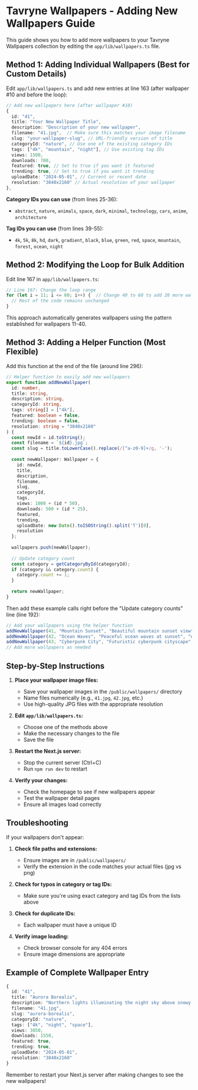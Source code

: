 # Tavryne Wallpapers - Adding New Wallpapers Guide

This guide shows you how to add more wallpapers to your Tavryne Wallpapers collection by editing the `app/lib/wallpapers.ts` file.

## Method 1: Adding Individual Wallpapers (Best for Custom Details)

Edit `app/lib/wallpapers.ts` and add new entries at line 163 (after wallpaper #10 and before the loop):

```typescript
// Add new wallpapers here (after wallpaper #10)
{
  id: "41",
  title: "Your New Wallpaper Title", 
  description: "Description of your new wallpaper",
  filename: "41.jpg",  // Make sure this matches your image filename
  slug: "your-wallpaper-slug", // URL-friendly version of title
  categoryId: "nature", // Use one of the existing category IDs
  tags: ["4k", "mountain", "night"], // Use existing tag IDs
  views: 1500,
  downloads: 700,
  featured: true, // Set to true if you want it featured
  trending: true, // Set to true if you want it trending
  uploadDate: "2024-05-01", // Current or recent date
  resolution: "3840x2160" // Actual resolution of your wallpaper
},
```

**Category IDs you can use** (from lines 25-36):
- `abstract`, `nature`, `animals`, `space`, `dark`, `minimal`, `technology`, `cars`, `anime`, `architecture`

**Tag IDs you can use** (from lines 39-55):
- `4k`, `5k`, `8k`, `hd`, `dark`, `gradient`, `black`, `blue`, `green`, `red`, `space`, `mountain`, `forest`, `ocean`, `night`

## Method 2: Modifying the Loop for Bulk Addition

Edit line 167 in `app/lib/wallpapers.ts`:

```typescript
// Line 167: Change the loop range
for (let i = 11; i <= 60; i++) {  // Change 40 to 60 to add 20 more wallpapers
  // Rest of the code remains unchanged
}
```

This approach automatically generates wallpapers using the pattern established for wallpapers 11-40.

## Method 3: Adding a Helper Function (Most Flexible)

Add this function at the end of the file (around line 296):

```typescript
// Helper function to easily add new wallpapers
export function addNewWallpaper(
  id: number, 
  title: string, 
  description: string,
  categoryId: string,
  tags: string[] = ["4k"],
  featured: boolean = false,
  trending: boolean = false,
  resolution: string = "3840x2160"
) {
  const newId = id.toString();
  const filename = `${id}.jpg`;
  const slug = title.toLowerCase().replace(/[^a-z0-9]+/g, '-');
  
  const newWallpaper: Wallpaper = {
    id: newId,
    title,
    description,
    filename,
    slug,
    categoryId,
    tags,
    views: 1000 + (id * 50),
    downloads: 500 + (id * 25),
    featured,
    trending,
    uploadDate: new Date().toISOString().split('T')[0],
    resolution
  };
  
  wallpapers.push(newWallpaper);
  
  // Update category count
  const category = getCategoryById(categoryId);
  if (category && category.count) {
    category.count += 1;
  }
  
  return newWallpaper;
}
```

Then add these example calls right before the "Update category counts" line (line 192):

```typescript
// Add your wallpapers using the helper function
addNewWallpaper(41, "Mountain Sunset", "Beautiful mountain sunset view", "nature", ["4k", "mountain"], true);
addNewWallpaper(42, "Ocean Waves", "Peaceful ocean waves at sunset", "nature", ["5k", "ocean"], false, true);
addNewWallpaper(43, "Cyberpunk City", "Futuristic cyberpunk cityscape", "abstract", ["4k", "dark"], true, true);
// Add more wallpapers as needed
```

## Step-by-Step Instructions

1. **Place your wallpaper image files:**
   - Save your wallpaper images in the `/public/wallpapers/` directory
   - Name files numerically (e.g., `41.jpg`, `42.jpg`, etc.)
   - Use high-quality JPG files with the appropriate resolution

2. **Edit `app/lib/wallpapers.ts`:**
   - Choose one of the methods above
   - Make the necessary changes to the file
   - Save the file

3. **Restart the Next.js server:**
   - Stop the current server (Ctrl+C)
   - Run `npm run dev` to restart

4. **Verify your changes:**
   - Check the homepage to see if new wallpapers appear
   - Test the wallpaper detail pages
   - Ensure all images load correctly

## Troubleshooting

If your wallpapers don't appear:

1. **Check file paths and extensions:**
   - Ensure images are in `/public/wallpapers/`
   - Verify the extension in the code matches your actual files (jpg vs png)

2. **Check for typos in category or tag IDs:**
   - Make sure you're using exact category and tag IDs from the lists above

3. **Check for duplicate IDs:**
   - Each wallpaper must have a unique ID

4. **Verify image loading:**
   - Check browser console for any 404 errors
   - Ensure image dimensions are appropriate

## Example of Complete Wallpaper Entry

```typescript
{
  id: "41",
  title: "Aurora Borealis",
  description: "Northern lights illuminating the night sky above snowy mountains",
  filename: "41.jpg",
  slug: "aurora-borealis",
  categoryId: "nature",
  tags: ["4k", "night", "space"],
  views: 3050,
  downloads: 1550,
  featured: true,
  trending: true,
  uploadDate: "2024-05-01",
  resolution: "3840x2160"
}
```

Remember to restart your Next.js server after making changes to see the new wallpapers! 